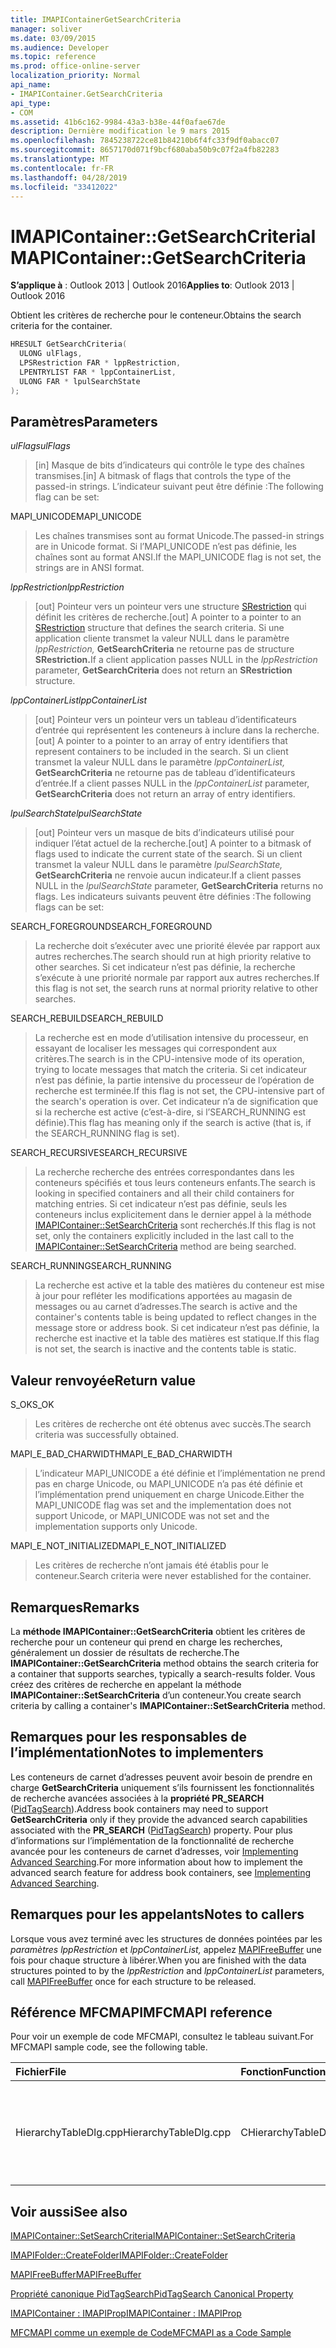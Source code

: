 ```yaml
---
title: IMAPIContainerGetSearchCriteria
manager: soliver
ms.date: 03/09/2015
ms.audience: Developer
ms.topic: reference
ms.prod: office-online-server
localization_priority: Normal
api_name:
- IMAPIContainer.GetSearchCriteria
api_type:
- COM
ms.assetid: 41b6c162-9984-43a3-b38e-44f0afae67de
description: Dernière modification le 9 mars 2015
ms.openlocfilehash: 7845238722ce81b84210b6f4fc33f9df0abacc07
ms.sourcegitcommit: 8657170d071f9bcf680aba50b9c07f2a4fb82283
ms.translationtype: MT
ms.contentlocale: fr-FR
ms.lasthandoff: 04/28/2019
ms.locfileid: "33412022"
---
```

# <a name="imapicontainergetsearchcriteria"></a><span data-ttu-id="8b6f1-103">IMAPIContainer::GetSearchCriteria</span><span class="sxs-lookup"><span data-stu-id="8b6f1-103">IMAPIContainer::GetSearchCriteria</span></span>

  
  
<span data-ttu-id="8b6f1-104">**S’applique à** : Outlook 2013 | Outlook 2016</span><span class="sxs-lookup"><span data-stu-id="8b6f1-104">**Applies to**: Outlook 2013 | Outlook 2016</span></span> 
  
<span data-ttu-id="8b6f1-105">Obtient les critères de recherche pour le conteneur.</span><span class="sxs-lookup"><span data-stu-id="8b6f1-105">Obtains the search criteria for the container.</span></span>
  
```cpp
HRESULT GetSearchCriteria(
  ULONG ulFlags,
  LPSRestriction FAR * lppRestriction,
  LPENTRYLIST FAR * lppContainerList,
  ULONG FAR * lpulSearchState
);
```

## <a name="parameters"></a><span data-ttu-id="8b6f1-106">Paramètres</span><span class="sxs-lookup"><span data-stu-id="8b6f1-106">Parameters</span></span>

 <span data-ttu-id="8b6f1-107">_ulFlags_</span><span class="sxs-lookup"><span data-stu-id="8b6f1-107">_ulFlags_</span></span>
  
> <span data-ttu-id="8b6f1-108">[in] Masque de bits d’indicateurs qui contrôle le type des chaînes transmises.</span><span class="sxs-lookup"><span data-stu-id="8b6f1-108">[in] A bitmask of flags that controls the type of the passed-in strings.</span></span> <span data-ttu-id="8b6f1-109">L’indicateur suivant peut être définie :</span><span class="sxs-lookup"><span data-stu-id="8b6f1-109">The following flag can be set:</span></span>
    
<span data-ttu-id="8b6f1-110">MAPI_UNICODE</span><span class="sxs-lookup"><span data-stu-id="8b6f1-110">MAPI_UNICODE</span></span> 
  
> <span data-ttu-id="8b6f1-111">Les chaînes transmises sont au format Unicode.</span><span class="sxs-lookup"><span data-stu-id="8b6f1-111">The passed-in strings are in Unicode format.</span></span> <span data-ttu-id="8b6f1-112">Si l’MAPI_UNICODE n’est pas définie, les chaînes sont au format ANSI.</span><span class="sxs-lookup"><span data-stu-id="8b6f1-112">If the MAPI_UNICODE flag is not set, the strings are in ANSI format.</span></span>
    
 <span data-ttu-id="8b6f1-113">_lppRestriction_</span><span class="sxs-lookup"><span data-stu-id="8b6f1-113">_lppRestriction_</span></span>
  
> <span data-ttu-id="8b6f1-114">[out] Pointeur vers un pointeur vers une structure [SRestriction](srestriction.md) qui définit les critères de recherche.</span><span class="sxs-lookup"><span data-stu-id="8b6f1-114">[out] A pointer to a pointer to an [SRestriction](srestriction.md) structure that defines the search criteria.</span></span> <span data-ttu-id="8b6f1-115">Si une application cliente transmet la valeur NULL dans le paramètre _lppRestriction,_ **GetSearchCriteria** ne retourne pas de structure **SRestriction.**</span><span class="sxs-lookup"><span data-stu-id="8b6f1-115">If a client application passes NULL in the  _lppRestriction_ parameter, **GetSearchCriteria** does not return an **SRestriction** structure.</span></span> 
    
 <span data-ttu-id="8b6f1-116">_lppContainerList_</span><span class="sxs-lookup"><span data-stu-id="8b6f1-116">_lppContainerList_</span></span>
  
> <span data-ttu-id="8b6f1-117">[out] Pointeur vers un pointeur vers un tableau d’identificateurs d’entrée qui représentent les conteneurs à inclure dans la recherche.</span><span class="sxs-lookup"><span data-stu-id="8b6f1-117">[out] A pointer to a pointer to an array of entry identifiers that represent containers to be included in the search.</span></span> <span data-ttu-id="8b6f1-118">Si un client transmet la valeur NULL dans le paramètre  _lppContainerList,_ **GetSearchCriteria** ne retourne pas de tableau d’identificateurs d’entrée.</span><span class="sxs-lookup"><span data-stu-id="8b6f1-118">If a client passes NULL in the  _lppContainerList_ parameter, **GetSearchCriteria** does not return an array of entry identifiers.</span></span> 
    
 <span data-ttu-id="8b6f1-119">_lpulSearchState_</span><span class="sxs-lookup"><span data-stu-id="8b6f1-119">_lpulSearchState_</span></span>
  
> <span data-ttu-id="8b6f1-120">[out] Pointeur vers un masque de bits d’indicateurs utilisé pour indiquer l’état actuel de la recherche.</span><span class="sxs-lookup"><span data-stu-id="8b6f1-120">[out] A pointer to a bitmask of flags used to indicate the current state of the search.</span></span> <span data-ttu-id="8b6f1-121">Si un client transmet la valeur NULL dans le paramètre  _lpulSearchState,_ **GetSearchCriteria** ne renvoie aucun indicateur.</span><span class="sxs-lookup"><span data-stu-id="8b6f1-121">If a client passes NULL in the  _lpulSearchState_ parameter, **GetSearchCriteria** returns no flags.</span></span> <span data-ttu-id="8b6f1-122">Les indicateurs suivants peuvent être définies :</span><span class="sxs-lookup"><span data-stu-id="8b6f1-122">The following flags can be set:</span></span> 
    
<span data-ttu-id="8b6f1-123">SEARCH_FOREGROUND</span><span class="sxs-lookup"><span data-stu-id="8b6f1-123">SEARCH_FOREGROUND</span></span> 
  
> <span data-ttu-id="8b6f1-124">La recherche doit s’exécuter avec une priorité élevée par rapport aux autres recherches.</span><span class="sxs-lookup"><span data-stu-id="8b6f1-124">The search should run at high priority relative to other searches.</span></span> <span data-ttu-id="8b6f1-125">Si cet indicateur n’est pas définie, la recherche s’exécute à une priorité normale par rapport aux autres recherches.</span><span class="sxs-lookup"><span data-stu-id="8b6f1-125">If this flag is not set, the search runs at normal priority relative to other searches.</span></span>
    
<span data-ttu-id="8b6f1-126">SEARCH_REBUILD</span><span class="sxs-lookup"><span data-stu-id="8b6f1-126">SEARCH_REBUILD</span></span> 
  
> <span data-ttu-id="8b6f1-127">La recherche est en mode d’utilisation intensive du processeur, en essayant de localiser les messages qui correspondent aux critères.</span><span class="sxs-lookup"><span data-stu-id="8b6f1-127">The search is in the CPU-intensive mode of its operation, trying to locate messages that match the criteria.</span></span> <span data-ttu-id="8b6f1-128">Si cet indicateur n’est pas définie, la partie intensive du processeur de l’opération de recherche est terminée.</span><span class="sxs-lookup"><span data-stu-id="8b6f1-128">If this flag is not set, the CPU-intensive part of the search's operation is over.</span></span> <span data-ttu-id="8b6f1-129">Cet indicateur n’a de signification que si la recherche est active (c’est-à-dire, si l’SEARCH_RUNNING est définie).</span><span class="sxs-lookup"><span data-stu-id="8b6f1-129">This flag has meaning only if the search is active (that is, if the SEARCH_RUNNING flag is set).</span></span>
    
<span data-ttu-id="8b6f1-130">SEARCH_RECURSIVE</span><span class="sxs-lookup"><span data-stu-id="8b6f1-130">SEARCH_RECURSIVE</span></span> 
  
> <span data-ttu-id="8b6f1-131">La recherche recherche des entrées correspondantes dans les conteneurs spécifiés et tous leurs conteneurs enfants.</span><span class="sxs-lookup"><span data-stu-id="8b6f1-131">The search is looking in specified containers and all their child containers for matching entries.</span></span> <span data-ttu-id="8b6f1-132">Si cet indicateur n’est pas définie, seuls les conteneurs inclus explicitement dans le dernier appel à la méthode [IMAPIContainer::SetSearchCriteria](imapicontainer-setsearchcriteria.md) sont recherchés.</span><span class="sxs-lookup"><span data-stu-id="8b6f1-132">If this flag is not set, only the containers explicitly included in the last call to the [IMAPIContainer::SetSearchCriteria](imapicontainer-setsearchcriteria.md) method are being searched.</span></span> 
    
<span data-ttu-id="8b6f1-133">SEARCH_RUNNING</span><span class="sxs-lookup"><span data-stu-id="8b6f1-133">SEARCH_RUNNING</span></span> 
  
> <span data-ttu-id="8b6f1-134">La recherche est active et la table des matières du conteneur est mise à jour pour refléter les modifications apportées au magasin de messages ou au carnet d’adresses.</span><span class="sxs-lookup"><span data-stu-id="8b6f1-134">The search is active and the container's contents table is being updated to reflect changes in the message store or address book.</span></span> <span data-ttu-id="8b6f1-135">Si cet indicateur n’est pas définie, la recherche est inactive et la table des matières est statique.</span><span class="sxs-lookup"><span data-stu-id="8b6f1-135">If this flag is not set, the search is inactive and the contents table is static.</span></span>
    
## <a name="return-value"></a><span data-ttu-id="8b6f1-136">Valeur renvoyée</span><span class="sxs-lookup"><span data-stu-id="8b6f1-136">Return value</span></span>

<span data-ttu-id="8b6f1-137">S_OK</span><span class="sxs-lookup"><span data-stu-id="8b6f1-137">S_OK</span></span> 
  
> <span data-ttu-id="8b6f1-138">Les critères de recherche ont été obtenus avec succès.</span><span class="sxs-lookup"><span data-stu-id="8b6f1-138">The search criteria was successfully obtained.</span></span>
    
<span data-ttu-id="8b6f1-139">MAPI_E_BAD_CHARWIDTH</span><span class="sxs-lookup"><span data-stu-id="8b6f1-139">MAPI_E_BAD_CHARWIDTH</span></span> 
  
> <span data-ttu-id="8b6f1-140">L’indicateur MAPI_UNICODE a été définie et l’implémentation ne prend pas en charge Unicode, ou MAPI_UNICODE n’a pas été définie et l’implémentation prend uniquement en charge Unicode.</span><span class="sxs-lookup"><span data-stu-id="8b6f1-140">Either the MAPI_UNICODE flag was set and the implementation does not support Unicode, or MAPI_UNICODE was not set and the implementation supports only Unicode.</span></span>
    
<span data-ttu-id="8b6f1-141">MAPI_E_NOT_INITIALIZED</span><span class="sxs-lookup"><span data-stu-id="8b6f1-141">MAPI_E_NOT_INITIALIZED</span></span> 
  
> <span data-ttu-id="8b6f1-142">Les critères de recherche n’ont jamais été établis pour le conteneur.</span><span class="sxs-lookup"><span data-stu-id="8b6f1-142">Search criteria were never established for the container.</span></span>
    
## <a name="remarks"></a><span data-ttu-id="8b6f1-143">Remarques</span><span class="sxs-lookup"><span data-stu-id="8b6f1-143">Remarks</span></span>

<span data-ttu-id="8b6f1-144">La **méthode IMAPIContainer::GetSearchCriteria** obtient les critères de recherche pour un conteneur qui prend en charge les recherches, généralement un dossier de résultats de recherche.</span><span class="sxs-lookup"><span data-stu-id="8b6f1-144">The **IMAPIContainer::GetSearchCriteria** method obtains the search criteria for a container that supports searches, typically a search-results folder.</span></span> <span data-ttu-id="8b6f1-145">Vous créez des critères de recherche en appelant la méthode **IMAPIContainer::SetSearchCriteria** d’un conteneur.</span><span class="sxs-lookup"><span data-stu-id="8b6f1-145">You create search criteria by calling a container's **IMAPIContainer::SetSearchCriteria** method.</span></span> 
  
## <a name="notes-to-implementers"></a><span data-ttu-id="8b6f1-146">Remarques pour les responsables de l’implémentation</span><span class="sxs-lookup"><span data-stu-id="8b6f1-146">Notes to implementers</span></span>

<span data-ttu-id="8b6f1-147">Les conteneurs de carnet d’adresses peuvent avoir besoin de prendre en charge **GetSearchCriteria** uniquement s’ils fournissent les fonctionnalités de recherche avancées associées à la **propriété PR_SEARCH** ([PidTagSearch](pidtagsearch-canonical-property.md)).</span><span class="sxs-lookup"><span data-stu-id="8b6f1-147">Address book containers may need to support **GetSearchCriteria** only if they provide the advanced search capabilities associated with the **PR_SEARCH** ([PidTagSearch](pidtagsearch-canonical-property.md)) property.</span></span> <span data-ttu-id="8b6f1-148">Pour plus d’informations sur l’implémentation de la fonctionnalité de recherche avancée pour les conteneurs de carnet d’adresses, voir [Implementing Advanced Searching](implementing-advanced-searching.md).</span><span class="sxs-lookup"><span data-stu-id="8b6f1-148">For more information about how to implement the advanced search feature for address book containers, see [Implementing Advanced Searching](implementing-advanced-searching.md).</span></span>
  
## <a name="notes-to-callers"></a><span data-ttu-id="8b6f1-149">Remarques pour les appelants</span><span class="sxs-lookup"><span data-stu-id="8b6f1-149">Notes to callers</span></span>

<span data-ttu-id="8b6f1-150">Lorsque vous avez terminé avec les structures de données pointées par les  _paramètres lppRestriction_ et  _lppContainerList,_ appelez [MAPIFreeBuffer](mapifreebuffer.md) une fois pour chaque structure à libérer.</span><span class="sxs-lookup"><span data-stu-id="8b6f1-150">When you are finished with the data structures pointed to by the  _lppRestriction_ and  _lppContainerList_ parameters, call [MAPIFreeBuffer](mapifreebuffer.md) once for each structure to be released.</span></span> 
  
## <a name="mfcmapi-reference"></a><span data-ttu-id="8b6f1-151">Référence MFCMAPI</span><span class="sxs-lookup"><span data-stu-id="8b6f1-151">MFCMAPI reference</span></span>

<span data-ttu-id="8b6f1-152">Pour voir un exemple de code MFCMAPI, consultez le tableau suivant.</span><span class="sxs-lookup"><span data-stu-id="8b6f1-152">For MFCMAPI sample code, see the following table.</span></span>
  
|<span data-ttu-id="8b6f1-153">**Fichier**</span><span class="sxs-lookup"><span data-stu-id="8b6f1-153">**File**</span></span>|<span data-ttu-id="8b6f1-154">**Fonction**</span><span class="sxs-lookup"><span data-stu-id="8b6f1-154">**Function**</span></span>|<span data-ttu-id="8b6f1-155">**Commentaire**</span><span class="sxs-lookup"><span data-stu-id="8b6f1-155">**Comment**</span></span>|
|:-----|:-----|:-----|
|<span data-ttu-id="8b6f1-156">HierarchyTableDlg.cpp</span><span class="sxs-lookup"><span data-stu-id="8b6f1-156">HierarchyTableDlg.cpp</span></span>  <br/> |<span data-ttu-id="8b6f1-157">CHierarchyTableDlg::OnEditSearchCriteria</span><span class="sxs-lookup"><span data-stu-id="8b6f1-157">CHierarchyTableDlg::OnEditSearchCriteria</span></span>  <br/> |<span data-ttu-id="8b6f1-158">MFCMAPI utilise la **méthode IMAPIContainer::GetSearchCriteria** pour obtenir des critères de recherche à partir d’un dossier à afficher.</span><span class="sxs-lookup"><span data-stu-id="8b6f1-158">MFCMAPI uses the **IMAPIContainer::GetSearchCriteria** method to obtain search criteria from a folder to display.</span></span>  <br/> |
   
## <a name="see-also"></a><span data-ttu-id="8b6f1-159">Voir aussi</span><span class="sxs-lookup"><span data-stu-id="8b6f1-159">See also</span></span>



[<span data-ttu-id="8b6f1-160">IMAPIContainer::SetSearchCriteria</span><span class="sxs-lookup"><span data-stu-id="8b6f1-160">IMAPIContainer::SetSearchCriteria</span></span>](imapicontainer-setsearchcriteria.md)
  
[<span data-ttu-id="8b6f1-161">IMAPIFolder::CreateFolder</span><span class="sxs-lookup"><span data-stu-id="8b6f1-161">IMAPIFolder::CreateFolder</span></span>](imapifolder-createfolder.md)
  
[<span data-ttu-id="8b6f1-162">MAPIFreeBuffer</span><span class="sxs-lookup"><span data-stu-id="8b6f1-162">MAPIFreeBuffer</span></span>](mapifreebuffer.md)
  
[<span data-ttu-id="8b6f1-163">Propriété canonique PidTagSearch</span><span class="sxs-lookup"><span data-stu-id="8b6f1-163">PidTagSearch Canonical Property</span></span>](pidtagsearch-canonical-property.md)
  
[<span data-ttu-id="8b6f1-164">IMAPIContainer : IMAPIProp</span><span class="sxs-lookup"><span data-stu-id="8b6f1-164">IMAPIContainer : IMAPIProp</span></span>](imapicontainerimapiprop.md)


[<span data-ttu-id="8b6f1-165">MFCMAPI comme un exemple de Code</span><span class="sxs-lookup"><span data-stu-id="8b6f1-165">MFCMAPI as a Code Sample</span></span>](mfcmapi-as-a-code-sample.md)

